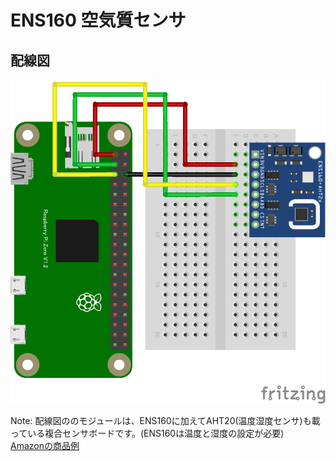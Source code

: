 # ENS160 空気質センサ

## 配線図

![配線図](./schematic.png "schematic")

Note: 配線図ののモジュールは、ENS160に加えてAHT20(温度湿度センサ)も載っている複合センサボードです。(ENS160は温度と湿度の設定が必要)　<a href="https://www.amazon.co.jp/dp/B0D41R4V3Z">Amazonの商品例</a>